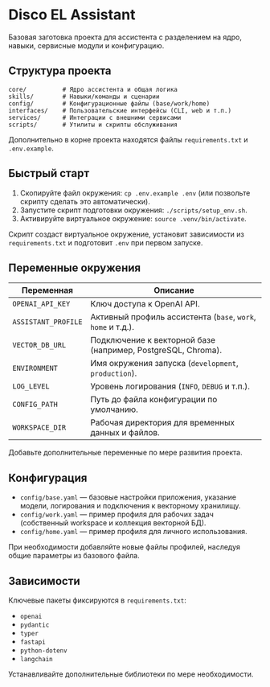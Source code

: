 # Disco EL Assistant

Базовая заготовка проекта для ассистента с разделением на ядро, навыки, сервисные модули и конфигурацию.

## Структура проекта

```
core/          # Ядро ассистента и общая логика
skills/        # Навыки/команды и сценарии
config/        # Конфигурационные файлы (base/work/home)
interfaces/    # Пользовательские интерфейсы (CLI, web и т.п.)
services/      # Интеграции с внешними сервисами
scripts/       # Утилиты и скрипты обслуживания
```

Дополнительно в корне проекта находятся файлы `requirements.txt` и `.env.example`.

## Быстрый старт

1. Скопируйте файл окружения: `cp .env.example .env` (или позвольте скрипту сделать это автоматически).
2. Запустите скрипт подготовки окружения: `./scripts/setup_env.sh`.
3. Активируйте виртуальное окружение: `source .venv/bin/activate`.

Скрипт создаст виртуальное окружение, установит зависимости из `requirements.txt` и подготовит `.env` при первом запуске.

## Переменные окружения

| Переменная | Описание |
| ---------- | -------- |
| `OPENAI_API_KEY` | Ключ доступа к OpenAI API. |
| `ASSISTANT_PROFILE` | Активный профиль ассистента (`base`, `work`, `home` и т.д.). |
| `VECTOR_DB_URL` | Подключение к векторной базе (например, PostgreSQL, Chroma). |
| `ENVIRONMENT` | Имя окружения запуска (`development`, `production`). |
| `LOG_LEVEL` | Уровень логирования (`INFO`, `DEBUG` и т.п.). |
| `CONFIG_PATH` | Путь до файла конфигурации по умолчанию. |
| `WORKSPACE_DIR` | Рабочая директория для временных данных и файлов. |

Добавьте дополнительные переменные по мере развития проекта.

## Конфигурация

- `config/base.yaml` — базовые настройки приложения, указание модели, логирования и подключения к векторному хранилищу.
- `config/work.yaml` — пример профиля для рабочих задач (собственный workspace и коллекция векторной БД).
- `config/home.yaml` — пример профиля для личного использования.

При необходимости добавляйте новые файлы профилей, наследуя общие параметры из базового файла.

## Зависимости

Ключевые пакеты фиксируются в `requirements.txt`:

- `openai`
- `pydantic`
- `typer`
- `fastapi`
- `python-dotenv`
- `langchain`

Устанавливайте дополнительные библиотеки по мере необходимости.
